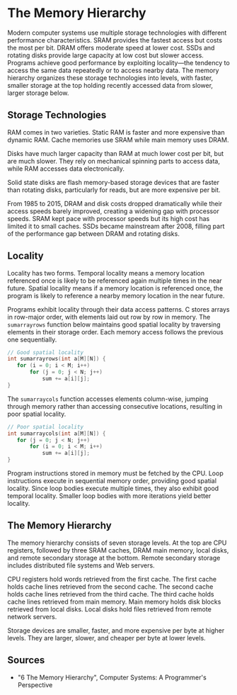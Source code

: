 # The Memory Hierarchy

Modern computer systems use multiple storage technologies with different performance characteristics. SRAM provides the fastest access but costs the most per bit. DRAM offers moderate speed at lower cost. SSDs and rotating disks provide large capacity at low cost but slower access. Programs achieve good performance by exploiting locality—the tendency to access the same data repeatedly or to access nearby data. The memory hierarchy organizes these storage technologies into levels, with faster, smaller storage at the top holding recently accessed data from slower, larger storage below.

## Storage Technologies

RAM comes in two varieties. Static RAM is faster and more expensive than dynamic RAM. Cache memories use SRAM while main memory uses DRAM.

Disks have much larger capacity than RAM at much lower cost per bit, but are much slower. They rely on mechanical spinning parts to access data, while RAM accesses data electronically.

Solid state disks are flash memory-based storage devices that are faster than rotating disks, particularly for reads, but are more expensive per bit.

From 1985 to 2015, DRAM and disk costs dropped dramatically while their access speeds barely improved, creating a widening gap with processor speeds. SRAM kept pace with processor speeds but its high cost has limited it to small caches. SSDs became mainstream after 2008, filling part of the performance gap between DRAM and rotating disks.

## Locality

Locality has two forms. Temporal locality means a memory location referenced once is likely to be referenced again multiple times in the near future. Spatial locality means if a memory location is referenced once, the program is likely to reference a nearby memory location in the near future.

Programs exhibit locality through their data access patterns. C stores arrays in row-major order, with elements laid out row by row in memory. The `sumarrayrows` function below maintains good spatial locality by traversing elements in their storage order. Each memory access follows the previous one sequentially.

```C
// Good spatial locality
int sumarrayrows(int a[M][N]) {
   for (i = 0; i < M; i++)
       for (j = 0; j < N; j++)
           sum += a[i][j];
}
```

The `sumarraycols` function accesses elements column-wise, jumping through memory rather than accessing consecutive locations, resulting in poor spatial locality.

```C
// Poor spatial locality
int sumarraycols(int a[M][N]) {
   for (j = 0; j < N; j++)
       for (i = 0; i < M; i++)
           sum += a[i][j];
}
```

Program instructions stored in memory must be fetched by the CPU. Loop instructions execute in sequential memory order, providing good spatial locality. Since loop bodies execute multiple times, they also exhibit good temporal locality. Smaller loop bodies with more iterations yield better locality.

## The Memory Hierarchy

The memory hierarchy consists of seven storage levels. At the top are CPU registers, followed by three SRAM caches, DRAM main memory, local disks, and remote secondary storage at the bottom. Remote secondary storage includes distributed file systems and Web servers.

CPU registers hold words retrieved from the first cache. The first cache holds cache lines retrieved from the second cache. The second cache holds cache lines retrieved from the third cache. The third cache holds cache lines retrieved from main memory. Main memory holds disk blocks retrieved from local disks. Local disks hold files retrieved from remote network servers.

Storage devices are smaller, faster, and more expensive per byte at higher levels. They are larger, slower, and cheaper per byte at lower levels.

## Sources

* "6 The Memory Hierarchy", Computer Systems: A Programmer's Perspective